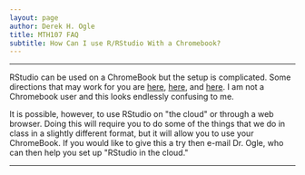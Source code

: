 ```yaml
---
layout: page
author: Derek H. Ogle
title: MTH107 FAQ
subtitle: How Can I use R/RStudio With a Chromebook?
---
```


----

RStudio can be used on a ChromeBook but the setup is complicated. Some directions that may work for you are [here](https://community.rstudio.com/t/rstudio-desktop-on-a-chromebook-without-crouton-using-new-linux-beta-option/17393), [here](https://github.com/jennybc/operation-chromebook#links-re-r-and-rstudio), and [here](https://community.rstudio.com/t/rstudio-on-a-chromebook/2802). I am not a Chromebook user and this looks endlessly confusing to me.

It is possible, however, to use RStudio on "the cloud" or through a web browser. Doing this will require you to do some of the things that we do in class in a slightly different format, but it will allow you to use your ChromeBook. If you would like to give this a try then e-mail Dr. Ogle, who can then help you set up "RStudio in the cloud."

----
